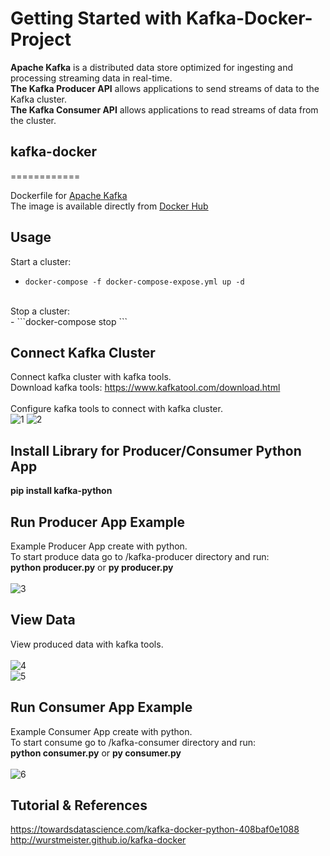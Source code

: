 # Getting Started with Kafka-Docker-Project
**Apache Kafka** is a distributed data store optimized for ingesting and processing streaming data in real-time.
</br>
**The Kafka Producer API** allows applications to send streams of data to the Kafka cluster.
</br>
**The Kafka Consumer API** allows applications to read streams of data from the cluster.

## kafka-docker
============

Dockerfile for [Apache Kafka](http://kafka.apache.org/)
</br>
The image is available directly from [Docker Hub](https://hub.docker.com/r/wurstmeister/kafka/)

## Usage

Start a cluster:
</br>
- ```docker-compose -f docker-compose-expose.yml up -d ```
</br>
Stop a cluster:
</br>
- ```docker-compose stop ```

## Connect Kafka Cluster

Connect kafka cluster with kafka tools.
</br>
Download kafka tools:
https://www.kafkatool.com/download.html
</br>
</br>
Configure kafka tools to connect with kafka cluster.
</br>
![1](https://user-images.githubusercontent.com/33762836/202356838-d51adcc7-5c5e-455d-95ab-44c601bd2813.PNG)
![2](https://user-images.githubusercontent.com/33762836/202356870-81497e67-297b-4a74-a99b-4ef228c926bb.PNG)


## Install Library for Producer/Consumer Python App

**pip install kafka-python**


## Run Producer App Example

Example Producer App create with python. 
</br>
To start produce data go to /kafka-producer directory and run:
</br>
**python producer.py** or **py producer.py**
</br>
</br>
![3](https://user-images.githubusercontent.com/33762836/202356872-4d02e8f1-c97d-49c4-afd0-d4a6b5afe0f8.PNG)


## View Data

View produced data with kafka tools.
</br>
</br>
![4](https://user-images.githubusercontent.com/33762836/202356874-0785eddf-c481-4738-a9a1-eaf32bbe7ce2.PNG)
</br>
![5](https://user-images.githubusercontent.com/33762836/202356876-bd5535ed-2df9-40c7-86a9-3825d6aba333.PNG)


## Run Consumer App Example

Example Consumer App create with python.
</br>
To start consume go to /kafka-consumer directory and run:
</br>
**python consumer.py** or **py consumer.py**
</br>
</br>
![6](https://user-images.githubusercontent.com/33762836/202356882-f8dd023f-0188-4096-97c2-b5de04f43367.PNG)


## Tutorial & References

https://towardsdatascience.com/kafka-docker-python-408baf0e1088
</br>
http://wurstmeister.github.io/kafka-docker
